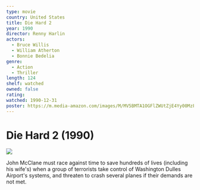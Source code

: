 ```yaml
---
type: movie
country: United States
title: Die Hard 2
year: 1990
director: Renny Harlin
actors:
  - Bruce Willis
  - William Atherton
  - Bonnie Bedelia
genre:
  - Action
  - Thriller
length: 124
shelf: watched
owned: false
rating:
watched: 1990-12-31
poster: https://m.media-amazon.com/images/M/MV5BMTA1OGFlZWUtZjE4Yy00MzFmLTlhYjctOGY5ZmZjOWFlOWUwXkEyXkFqcGc@._V1_SX300.jpg
---
```


# Die Hard 2 (1990)

![](https://m.media-amazon.com/images/M/MV5BMTA1OGFlZWUtZjE4Yy00MzFmLTlhYjctOGY5ZmZjOWFlOWUwXkEyXkFqcGc@._V1_SX300.jpg)

John McClane must race against time to save hundreds of lives (including his wife's) when a group of terrorists take control of Washington Dulles Airport's systems, and threaten to crash several planes if their demands are not met.